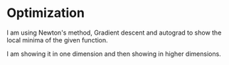 # Optimization
I am using Newton's method, Gradient descent and autograd to show the local minima of the given function. 

I am showing it in one dimension and then showing in higher dimensions.
